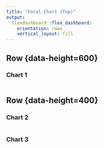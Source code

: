 ```yaml
---
title: "Focal Chart (Top)"
output: 
  flexdashboard::flex_dashboard:
    orientation: rows
    vertical_layout: fill
---
```

    
Row {data-height=600}
-------------------------------------

### Chart 1

```{r}

```

Row {data-height=400}
-------------------------------------
   
### Chart 2

```{r}

```   
    
### Chart 3

```{r}

```

